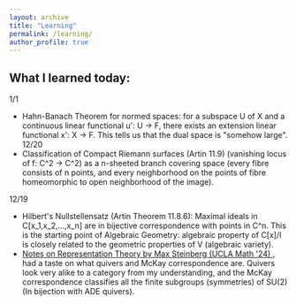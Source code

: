 ```yaml
---
layout: archive
title: "Learning"
permalink: /learning/
author_profile: true
---
```


What I learned today:
------
1/1
* Hahn-Banach Theorem for normed spaces: for a subspace U of X and a continuous linear functional u': U -> F, there exists an extension linear functional x': X -> F. This tells us that the dual space is "somehow large".
12/20
* Classification of Compact Riemann surfaces (Artin 11.9) (vanishing locus of f: C^2 -> C^2) as a n-sheeted branch covering space (every fibre consists of n points, and every neighborhood on the points of fibre homeomorphic to open neighborhood of the image).

12/19
* Hilbert's Nullstellensatz (Artin Theorem 11.8.6): Maximal ideals in C[x_1,x_2,...,x_n] are in bijective correspondence with points in C^n. This is the starting point of Algebraic Geometry: algebraic property of C[x]/I is closely related to the geometric properties of V (algebraic variety).
* <a href="https://max.steinbergfour.com/files/reptheory.pdf"> Notes on Representation Theory by Max Steinberg (UCLA Math '24) </a>, had a taste on what quivers and McKay correspondence are. Quivers look very alike to a category from my understanding, and the McKay correspondence classifies all the finite subgroups (symmetries) of SU(2) (In bijection with ADE quivers).
